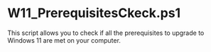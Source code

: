 # W11_PrerequisitesCkeck.ps1
This script allows you to check if all the prerequisites to upgrade to Windows 11 are met on your computer.
